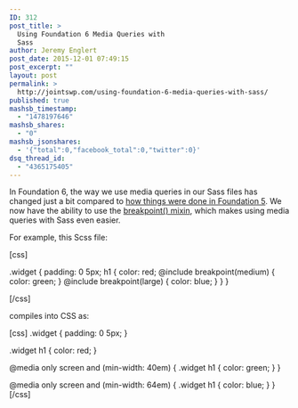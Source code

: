 ```yaml
---
ID: 312
post_title: >
  Using Foundation 6 Media Queries with
  Sass
author: Jeremy Englert
post_date: 2015-12-01 07:49:15
post_excerpt: ""
layout: post
permalink: >
  http://jointswp.com/using-foundation-6-media-queries-with-sass/
published: true
mashsb_timestamp:
  - "1478197646"
mashsb_shares:
  - "0"
mashsb_jsonshares:
  - '{"total":0,"facebook_total":0,"twitter":0}'
dsq_thread_id:
  - "4365175405"
---
```

In Foundation 6, the way we use media queries in our Sass files has changed just a bit compared to <a href="http://jointswp.com/using-foundation-media-queries-with-sass/" target="_blank">how things were done in Foundation 5</a>. We now have the ability to use the <a href="http://foundation.zurb.com/sites/docs/media-queries.html" target="_blank">breakpoint() mixin</a>, which makes using media queries with Sass even easier.

<!--more-->

For example, this Scss file:

[css]

.widget {
  padding: 0 5px;
  h1 {
    color: red;
    @include breakpoint(medium) {
      color: green;
    }
    @include breakpoint(large) {
      color: blue;
    }
  }
}

[/css]

compiles into CSS as:

[css]
.widget {
  padding: 0 5px;
}

.widget h1 {
  color: red;
}

@media only screen and (min-width: 40em) {
 .widget h1 {
   color: green;
 }
}

@media only screen and (min-width: 64em) {
 .widget h1 {
   color: blue;
 }
}
[/css]